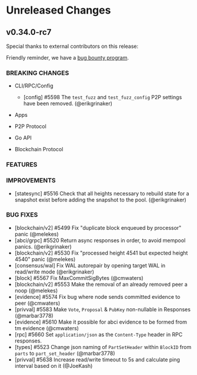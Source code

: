 # Unreleased Changes

## v0.34.0-rc7

Special thanks to external contributors on this release:

Friendly reminder, we have a [bug bounty program](https://hackerone.com/tendermint).

### BREAKING CHANGES

- CLI/RPC/Config
    - [config] \#5598 The `test_fuzz` and `test_fuzz_config` P2P settings have been removed. (@erikgrinaker)

- Apps

- P2P Protocol

- Go API

- Blockchain Protocol

### FEATURES

### IMPROVEMENTS

- [statesync] \#5516 Check that all heights necessary to rebuild state for a snapshot exist before adding the snapshot to the pool. (@erikgrinaker)

### BUG FIXES

- [blockchain/v2] \#5499 Fix "duplicate block enqueued by processor" panic (@melekes)
- [abci/grpc] \#5520 Return async responses in order, to avoid mempool panics. (@erikgrinaker)
- [blockchain/v2] \#5530 Fix "processed height 4541 but expected height 4540" panic (@melekes)
- [consensus/wal] Fix WAL autorepair by opening target WAL in read/write mode (@erikgrinaker)
- [block] \#5567 Fix MaxCommitSigBytes (@cmwaters)
- [blockchain/v2] \#5553 Make the removal of an already removed peer a noop (@melekes)
- [evidence] \#5574 Fix bug where node sends committed evidence to peer (@cmwaters)
- [privval] \#5583 Make `Vote`, `Proposal` & `PubKey` non-nullable in Responses (@marbar3778)
- [evidence] \#5610 Make it possible for abci evidence to be formed from tm evidence (@cmwaters)
- [rpc] \#5660 Set `application/json` as the `Content-Type` header in RPC responses.
- [types] \#5523 Change json naming of `PartSetHeader` within `BlockID` from `parts` to `part_set_header` (@marbar3778)
- [privval] \#5638 Increase read/write timeout to 5s and calculate ping interval based on it (@JoeKash)
